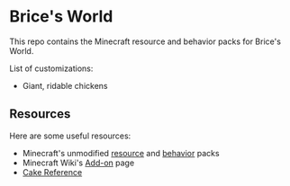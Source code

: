 Brice's World
=============

This repo contains the Minecraft resource and behavior packs for Brice's World.

List of customizations:

- Giant, ridable chickens

Resources
---------

Here are some useful resources:

- Minecraft's unmodified [resource](https://aka.ms/resourcepacktemplate) and [behavior](https://aka.ms/behaviorpacktemplate) packs
- Minecraft Wiki's [Add-on](https://minecraft.gamepedia.com/Add-on) page
- [Cake Reference](https://cakebuild.net/dsl/)
